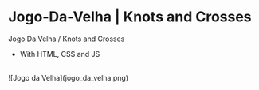 # Jogo-Da-Velha | Knots and Crosses
Jogo Da Velha / Knots and Crosses 
* With HTML, CSS and JS
<br>
![Jogo da Velha](jogo_da_velha.png)
